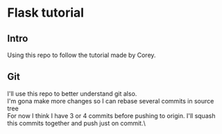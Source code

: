 # Flask tutorial

## Intro

Using this repo to follow the tutorial made by Corey.

## Git

I'll use this repo to better understand git also.\
I'm gona make more changes so I can rebase several commits in source tree\
For now I think I have 3 or 4 commits before pushing to origin. I'll squash this commits together and push just on commit.\
